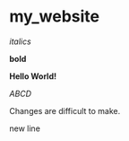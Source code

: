 # my_website

*italics*

**bold**

**Hello World!**

*ABCD*

Changes are difficult to make.

new line